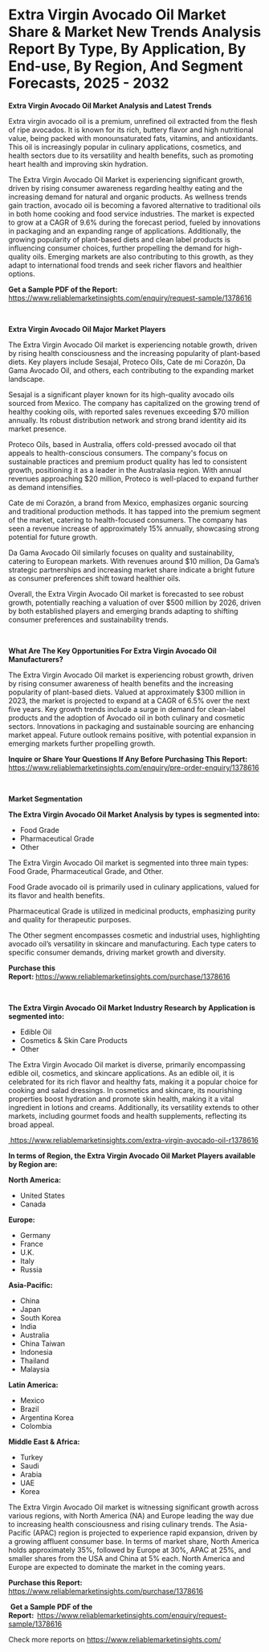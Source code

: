<p><h1>Extra Virgin Avocado Oil Market Share & Market New Trends Analysis Report By Type, By Application, By End-use, By Region, And Segment Forecasts, 2025 - 2032</h1></p><p><strong>Extra Virgin Avocado Oil Market Analysis and Latest Trends</strong></p>
<p><p>Extra virgin avocado oil is a premium, unrefined oil extracted from the flesh of ripe avocados. It is known for its rich, buttery flavor and high nutritional value, being packed with monounsaturated fats, vitamins, and antioxidants. This oil is increasingly popular in culinary applications, cosmetics, and health sectors due to its versatility and health benefits, such as promoting heart health and improving skin hydration.</p><p>The Extra Virgin Avocado Oil Market is experiencing significant growth, driven by rising consumer awareness regarding healthy eating and the increasing demand for natural and organic products. As wellness trends gain traction, avocado oil is becoming a favored alternative to traditional oils in both home cooking and food service industries. The market is expected to grow at a CAGR of 9.6% during the forecast period, fueled by innovations in packaging and an expanding range of applications. Additionally, the growing popularity of plant-based diets and clean label products is influencing consumer choices, further propelling the demand for high-quality oils. Emerging markets are also contributing to this growth, as they adapt to international food trends and seek richer flavors and healthier options.</p></p>
<p><strong>Get a Sample PDF of the Report:&nbsp;</strong> <a href="https://www.reliablemarketinsights.com/enquiry/request-sample/1378616?utm_campaign=2100&utm_medium=2&utm_source=Github&utm_content=ia&utm_term=14022025&utm_id=extra-virgin-avocado-oil">https://www.reliablemarketinsights.com/enquiry/request-sample/1378616</a></p>
<p>&nbsp;</p>
<p><strong>Extra Virgin Avocado Oil Major Market Players</strong></p>
<p><p>The Extra Virgin Avocado Oil market is experiencing notable growth, driven by rising health consciousness and the increasing popularity of plant-based diets. Key players include Sesajal, Proteco Oils, Cate de mi Corazón, Da Gama Avocado Oil, and others, each contributing to the expanding market landscape.</p><p>Sesajal is a significant player known for its high-quality avocado oils sourced from Mexico. The company has capitalized on the growing trend of healthy cooking oils, with reported sales revenues exceeding $70 million annually. Its robust distribution network and strong brand identity aid its market presence.</p><p>Proteco Oils, based in Australia, offers cold-pressed avocado oil that appeals to health-conscious consumers. The company's focus on sustainable practices and premium product quality has led to consistent growth, positioning it as a leader in the Australasia region. With annual revenues approaching $20 million, Proteco is well-placed to expand further as demand intensifies.</p><p>Cate de mi Corazón, a brand from Mexico, emphasizes organic sourcing and traditional production methods. It has tapped into the premium segment of the market, catering to health-focused consumers. The company has seen a revenue increase of approximately 15% annually, showcasing strong potential for future growth.</p><p>Da Gama Avocado Oil similarly focuses on quality and sustainability, catering to European markets. With revenues around $10 million, Da Gama’s strategic partnerships and increasing market share indicate a bright future as consumer preferences shift toward healthier oils.</p><p>Overall, the Extra Virgin Avocado Oil market is forecasted to see robust growth, potentially reaching a valuation of over $500 million by 2026, driven by both established players and emerging brands adapting to shifting consumer preferences and sustainability trends.</p></p>
<p>&nbsp;</p>
<p><strong>What Are The Key Opportunities For Extra Virgin Avocado Oil Manufacturers?</strong></p>
<p><p>The Extra Virgin Avocado Oil market is experiencing robust growth, driven by rising consumer awareness of health benefits and the increasing popularity of plant-based diets. Valued at approximately $300 million in 2023, the market is projected to expand at a CAGR of 6.5% over the next five years. Key growth trends include a surge in demand for clean-label products and the adoption of Avocado oil in both culinary and cosmetic sectors. Innovations in packaging and sustainable sourcing are enhancing market appeal. Future outlook remains positive, with potential expansion in emerging markets further propelling growth.</p></p>
<p><strong>Inquire or Share Your Questions If Any Before Purchasing This Report:</strong> <a href="https://www.reliablemarketinsights.com/enquiry/pre-order-enquiry/1378616?utm_campaign=2100&utm_medium=2&utm_source=Github&utm_content=ia&utm_term=14022025&utm_id=extra-virgin-avocado-oil">https://www.reliablemarketinsights.com/enquiry/pre-order-enquiry/1378616</a></p>
<p>&nbsp;</p>
<p><strong>Market Segmentation</strong></p>
<p><strong>The Extra Virgin Avocado Oil Market Analysis by types is segmented into:</strong></p>
<p><ul><li>Food Grade</li><li>Pharmaceutical Grade</li><li>Other</li></ul></p>
<p><p>The Extra Virgin Avocado Oil market is segmented into three main types: Food Grade, Pharmaceutical Grade, and Other. </p><p>Food Grade avocado oil is primarily used in culinary applications, valued for its flavor and health benefits. </p><p>Pharmaceutical Grade is utilized in medicinal products, emphasizing purity and quality for therapeutic purposes. </p><p>The Other segment encompasses cosmetic and industrial uses, highlighting avocado oil’s versatility in skincare and manufacturing. Each type caters to specific consumer demands, driving market growth and diversity.</p></p>
<p><strong>Purchase this Report:&nbsp;</strong><a href="https://www.reliablemarketinsights.com/purchase/1378616?utm_campaign=2100&utm_medium=2&utm_source=Github&utm_content=ia&utm_term=14022025&utm_id=extra-virgin-avocado-oil">https://www.reliablemarketinsights.com/purchase/1378616</a></p>
<p>&nbsp;</p>
<p><strong>The Extra Virgin Avocado Oil Market Industry Research by Application is segmented into:</strong></p>
<p><ul><li>Edible Oil</li><li>Cosmetics & Skin Care Products</li><li>Other</li></ul></p>
<p><p>The Extra Virgin Avocado Oil market is diverse, primarily encompassing edible oil, cosmetics, and skincare applications. As an edible oil, it is celebrated for its rich flavor and healthy fats, making it a popular choice for cooking and salad dressings. In cosmetics and skincare, its nourishing properties boost hydration and promote skin health, making it a vital ingredient in lotions and creams. Additionally, its versatility extends to other markets, including gourmet foods and health supplements, reflecting its broad appeal.</p></p>
<p><a href="https://www.reliablemarketinsights.com/extra-virgin-avocado-oil-r1378616?utm_campaign=2100&utm_medium=2&utm_source=Github&utm_content=ia&utm_term=14022025&utm_id=extra-virgin-avocado-oil">&nbsp;https://www.reliablemarketinsights.com/extra-virgin-avocado-oil-r1378616</a></p>
<p><strong>In terms of Region, the Extra Virgin Avocado Oil Market Players available by Region are:</strong></p>
<p>
    <p> <strong> North America: </strong>
        <ul>
            <li>United States</li>
            <li>Canada</li>
        </ul>
        </p> 
    <p> <strong> Europe: </strong>
        <ul>
            <li>Germany</li>
            <li>France</li>
            <li>U.K.</li>
            <li>Italy</li>
            <li>Russia</li>
        </ul>
        </p> 
    <p> <strong> Asia-Pacific: </strong>
        <ul>
            <li>China</li>
            <li>Japan</li>
            <li>South Korea</li>
            <li>India</li>
            <li>Australia</li>
            <li>China Taiwan</li>
            <li>Indonesia</li>
            <li>Thailand</li>
            <li>Malaysia</li>
        </ul>
        </p> 
    <p> <strong> Latin America: </strong>
        <ul>
            <li>Mexico</li>
            <li>Brazil</li>
            <li>Argentina Korea</li>
            <li>Colombia</li>
        </ul>
        </p> 
    <p> <strong> Middle East & Africa: </strong>
        <ul>
            <li>Turkey</li>
            <li>Saudi</li>
            <li>Arabia</li>
            <li>UAE</li>
            <li>Korea</li>
        </ul>
    </p>
    </p>
<p><p>The Extra Virgin Avocado Oil market is witnessing significant growth across various regions, with North America (NA) and Europe leading the way due to increasing health consciousness and rising culinary trends. The Asia-Pacific (APAC) region is projected to experience rapid expansion, driven by a growing affluent consumer base. In terms of market share, North America holds approximately 35%, followed by Europe at 30%, APAC at 25%, and smaller shares from the USA and China at 5% each. North America and Europe are expected to dominate the market in the coming years.</p></p>
<p><strong>Purchase this Report: </strong><a href="https://www.reliablemarketinsights.com/purchase/1378616?utm_campaign=2100&utm_medium=2&utm_source=Github&utm_content=ia&utm_term=14022025&utm_id=extra-virgin-avocado-oil">https://www.reliablemarketinsights.com/purchase/1378616</a></p>
<p>&nbsp;<strong>Get a Sample PDF of the Report:&nbsp;&nbsp;</strong><a href="https://www.reliablemarketinsights.com/enquiry/request-sample/1378616?utm_campaign=2100&utm_medium=2&utm_source=Github&utm_content=ia&utm_term=14022025&utm_id=extra-virgin-avocado-oil">https://www.reliablemarketinsights.com/enquiry/request-sample/1378616</a></p>
<p><strong></strong></p>
<p>Check more reports on <a href="https://www.reliablemarketinsights.com/?utm_campaign=2100&utm_medium=2&utm_source=Github&utm_content=ia&utm_term=14022025&utm_id=extra-virgin-avocado-oil">https://www.reliablemarketinsights.com/</a></p>